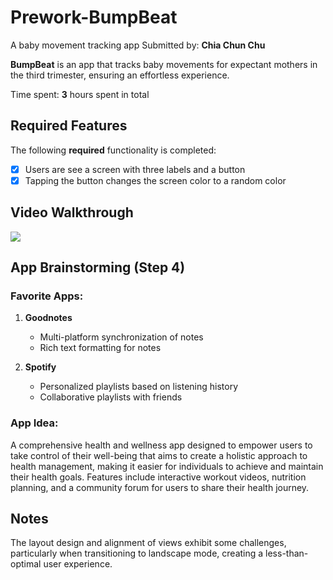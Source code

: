 # Prework-BumpBeat
A baby movement tracking app
Submitted by: **Chia Chun Chu**

**BumpBeat** is an app that tracks baby movements for expectant mothers in the third trimester, ensuring an effortless experience. 

Time spent: **3** hours spent in total

## Required Features

The following **required** functionality is completed:

- [x] Users are see a screen with three labels and a button
- [x] Tapping the button changes the screen color to a random color
 
## Video Walkthrough

<div>
    <a href="https://www.loom.com/share/7d64f27f60094cd08190ac33fe68b427">
    </a>
    <a href="https://www.loom.com/share/7d64f27f60094cd08190ac33fe68b427">
      <img style="max-width:300px;" src="https://cdn.loom.com/sessions/thumbnails/7d64f27f60094cd08190ac33fe68b427-with-play.gif">
    </a>
  </div>


## App Brainstorming (Step 4)
### Favorite Apps:

1. **Goodnotes**
    - Multi-platform synchronization of notes
    - Rich text formatting for notes

2. **Spotify**
    - Personalized playlists based on listening history
    - Collaborative playlists with friends

### App Idea:

A comprehensive health and wellness app designed to empower users to take control of their well-being that aims to create a holistic approach to health management, making it easier for individuals to achieve and maintain their health goals. Features include interactive workout videos, nutrition planning, and a community forum for users to share their health journey.

## Notes

The layout design and alignment of views exhibit some challenges, particularly when transitioning to landscape mode, creating a less-than-optimal user experience.
